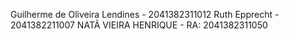 Guilherme de Oliveira Lendines - 2041382311012 
Ruth Epprecht - 2041382211007 
NATÃ VIEIRA HENRIQUE - RA: 2041382311050
